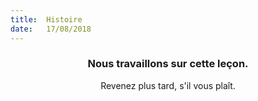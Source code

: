 ```yaml
---
title:  Histoire
date:   17/08/2018
---
```


### <center>Nous travaillons sur cette leçon.</center>
<center>Revenez plus tard, s'il vous plaît.</center>